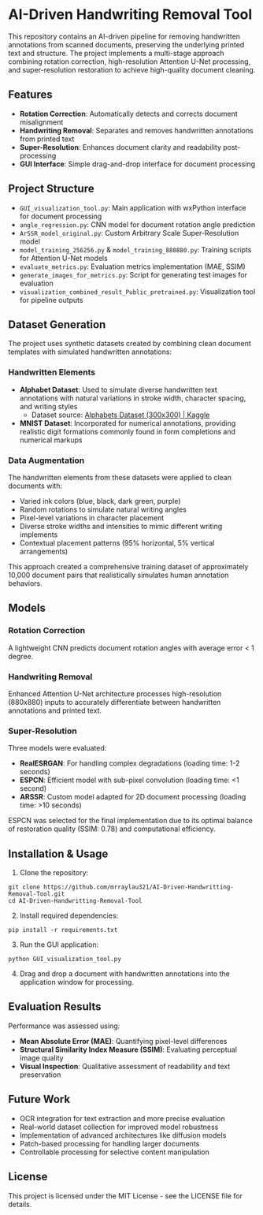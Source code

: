 # AI-Driven Handwriting Removal Tool

This repository contains an AI-driven pipeline for removing handwritten annotations from scanned documents, preserving the underlying printed text and structure. The project implements a multi-stage approach combining rotation correction, high-resolution Attention U-Net processing, and super-resolution restoration to achieve high-quality document cleaning.

## Features

- **Rotation Correction**: Automatically detects and corrects document misalignment
- **Handwriting Removal**: Separates and removes handwritten annotations from printed text
- **Super-Resolution**: Enhances document clarity and readability post-processing
- **GUI Interface**: Simple drag-and-drop interface for document processing

## Project Structure

- `GUI_visualization_tool.py`: Main application with wxPython interface for document processing
- `angle_regression.py`: CNN model for document rotation angle prediction
- `ArSSR_model_original.py`: Custom Arbitrary Scale Super-Resolution model
- `model_training_256256.py` & `model_training_880880.py`: Training scripts for Attention U-Net models
- `evaluate_metrics.py`: Evaluation metrics implementation (MAE, SSIM)
- `generate_images_for_metrics.py`: Script for generating test images for evaluation
- `visualization_combined_result_Public_pretrained.py`: Visualization tool for pipeline outputs

## Dataset Generation

The project uses synthetic datasets created by combining clean document templates with simulated handwritten annotations:

### Handwritten Elements
- **Alphabet Dataset**: Used to simulate diverse handwritten text annotations with natural variations in stroke width, character spacing, and writing styles
  - Dataset source: [Alphabets Dataset (300x300) | Kaggle](https://www.kaggle.com/datasets/sankalpsrivastava26/capital-alphabets-28x28/data)
- **MNIST Dataset**: Incorporated for numerical annotations, providing realistic digit formations commonly found in form completions and numerical markups

### Data Augmentation
The handwritten elements from these datasets were applied to clean documents with:
- Varied ink colors (blue, black, dark green, purple)
- Random rotations to simulate natural writing angles
- Pixel-level variations in character placement
- Diverse stroke widths and intensities to mimic different writing implements
- Contextual placement patterns (95% horizontal, 5% vertical arrangements)

This approach created a comprehensive training dataset of approximately 10,000 document pairs that realistically simulates human annotation behaviors.

## Models

### Rotation Correction
A lightweight CNN predicts document rotation angles with average error < 1 degree.

### Handwriting Removal
Enhanced Attention U-Net architecture processes high-resolution (880x880) inputs to accurately differentiate between handwritten annotations and printed text.

### Super-Resolution
Three models were evaluated:
- **RealESRGAN**: For handling complex degradations (loading time: 1-2 seconds)
- **ESPCN**: Efficient model with sub-pixel convolution (loading time: <1 second)
- **ARSSR**: Custom model adapted for 2D document processing (loading time: >10 seconds)

ESPCN was selected for the final implementation due to its optimal balance of restoration quality (SSIM: 0.78) and computational efficiency.

## Installation & Usage

1. Clone the repository:
```
git clone https://github.com/mrraylau321/AI-Driven-Handwritting-Removal-Tool.git
cd AI-Driven-Handwritting-Removal-Tool
```

2. Install required dependencies:
```
pip install -r requirements.txt
```

3. Run the GUI application:
```
python GUI_visualization_tool.py
```

4. Drag and drop a document with handwritten annotations into the application window for processing.

## Evaluation Results

Performance was assessed using:
- **Mean Absolute Error (MAE)**: Quantifying pixel-level differences
- **Structural Similarity Index Measure (SSIM)**: Evaluating perceptual image quality
- **Visual Inspection**: Qualitative assessment of readability and text preservation

## Future Work

- OCR integration for text extraction and more precise evaluation
- Real-world dataset collection for improved model robustness
- Implementation of advanced architectures like diffusion models
- Patch-based processing for handling larger documents
- Controllable processing for selective content manipulation

## License

This project is licensed under the MIT License - see the LICENSE file for details.

